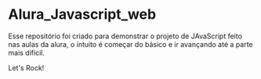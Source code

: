 # Alura_Javascript_web

Esse repositório foi criado para demonstrar o projeto de JAvaScript feito nas aulas da alura, o intuito é começar do básico e ir avançando até a parte mais difícil.

Let's Rock!
